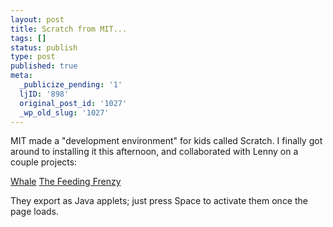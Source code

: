 ```yaml
---
layout: post
title: Scratch from MIT...
tags: []
status: publish
type: post
published: true
meta:
  _publicize_pending: '1'
  ljID: '898'
  original_post_id: '1027'
  _wp_old_slug: '1027'
---
```

MIT made a "development environment" for kids called Scratch.  I finally got around to installing it this afternoon, and collaborated with Lenny on a couple projects:

<a href="http://scratch.mit.edu/projects/lennym/243818">Whale</a>
<a href="http://scratch.mit.edu/projects/lennym/243949">The Feeding Frenzy</a>

They export as Java applets; just press Space to activate them once the page loads.
